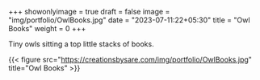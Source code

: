 +++
showonlyimage = true
draft = false
image = "img/portfolio/OwlBooks.jpg"
date = "2023-07-11:22+05:30"
title = "Owl Books"
weight = 0
+++

Tiny owls sitting a top little stacks of books.

<!--more-->
{{< figure src="https://creationsbysare.com/img/portfolio/OwlBooks.jpg" title="Owl Books" >}}
